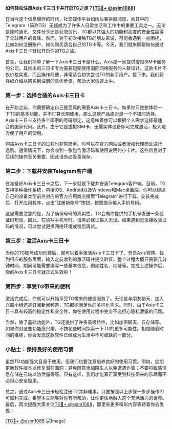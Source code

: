 **如何轻松注册Axis卡三日卡并开启TG之旅？[[TG💪+ @esim1088](https://t.me/s/esim1088)]**

在当今这个信息爆炸的时代，社交媒体平台如雨后春笋般涌现，而其中的Telegram（简称TG）无疑成为了许多人日常生活和工作中的重要工具之一。无论是即时通讯、文件分享还是获取资讯，TG都以其强大的功能和高度的安全性赢得了全球用户的青睐。然而，对于初次接触TG的朋友来说，可能会遇到一些困扰，比如如何注册账户、如何购买适合自己的TG卡等。今天，我们就来聊聊如何通过Axis卡三日卡轻松开启你的TG之旅。

首先，让我们简单了解一下Axis卡三日卡是什么。Axis是一家提供虚拟SIM卡服务的公司，其推出的三日卡专为需要短期使用国际网络服务的人群设计。这款卡片不仅价格实惠，而且操作简便，非常适合初次尝试TG的新手用户。接下来，我们将详细介绍从购买到注册的具体步骤，帮助大家快速上手。

### 第一步：选择合适的Axis卡三日卡

在开始之前，你需要确定自己是否真的需要Axis卡三日卡。如果你只是想体验一下TG的基本功能，并不打算长期使用，那么这款产品绝对是一个不错的选择。Axis卡三日卡支持多个国家的号码绑定，这意味着你可以根据个人需求选择最适合的国家代码。此外，由于它是虚拟SIM卡，无需实体设备即可完成激活，极大地方便了用户的使用。

购买Axis卡三日卡的过程也非常简单。你可以在官方网站或者授权代理商处进行选购。通常情况下，你会收到一张包含激活码和使用说明的小卡片。这些信息对于后续的操作至关重要，因此请务必妥善保存。

### 第二步：下载并安装Telegram客户端

在准备好Axis卡三日卡之后，下一步就是下载并安装Telegram客户端。目前，TG支持多种操作系统，包括iOS、Android以及Windows和Mac桌面端。你可以根据自己的设备类型前往对应的官方应用商店搜索“Telegram”进行下载。安装完成后，打开应用程序，点击“注册新账号”按钮，按照提示输入手机号码。

这里需要注意的是，为了确保号码的真实性，TG会向你提供的手机号发送一条验证码短信。因此，在填写手机号时，请务必保证输入无误。如果遇到无法接收验证码的情况，可以尝试更换网络环境或稍后再试。

### 第三步：激活Axis卡三日卡

当你的TG账号成功创建后，就可以着手激活Axis卡三日卡了。登录Axis官网，找到相应的服务页面，输入之前收到的激活码并提交验证。整个过程大概只需要几分钟时间，期间可能需要填写一些基本信息，例如姓名、地址等。完成上述操作后，你的Axis卡三日卡就正式生效啦！

### 第四步：享受TG带来的便利

激活完成后，你就可以开始享受TG带来的便捷服务了。无论是与朋友聊天、加入兴趣小组还是订阅新闻频道，TG都能满足你的多样化需求。同时，由于Axis卡三日卡具有较高的稳定性和安全性，你在使用过程中完全不必担心隐私泄露的问题。

当然，除了基础功能外，TG还提供了许多高级特性，比如加密聊天、云存储等。如果你对这些功能感兴趣，不妨花些时间探索一下TG的更多可能性。相信随着时间的推移，你会发现这款软件已经成为生活中不可或缺的一部分。

### 小贴士：保持良好的使用习惯

虽然TG功能强大且易于使用，但我们也要注意培养良好的使用习惯。例如，定期更新软件版本以修复潜在漏洞；避免随意添加陌生人以免遭遇诈骗；不要将敏感信息存储在云端以防泄露等等。只有这样，我们才能真正享受到科技带来的乐趣而不必担心安全隐患。

总之，通过Axis卡三日卡轻松注册TG并非难事，只要按照以上步骤一步步操作即可顺利完成。希望本文能够对你有所帮助，让你更快地融入这个充满活力的世界。最后，再次提醒大家关注[TG💪+ @esim1088](https://t.me/s/esim1088)，那里有更多精彩内容等待着你去发现！

[[TG💪+ @esim1088](https://t.me/s/esim1088) ![Image](https://i.postimg.cc/4NQfJmqS/Snipaste-2025-05-13-00-14-12.png)]